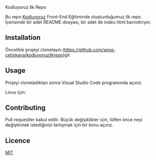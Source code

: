 Kodluyoruz Ilk Repo

Bu repo [Kodluyoruz](https://app.patika.dev/egitimler) Front-End Eğitiminde oluşturduğumuz ilk repo. İçerisinde bir adet README dosyası, bir adet de index.html barındırıyor.

## Installation

Öncelikle projeyi clonelayın.(https://github.com/sena-cetinkaya/kodluyoruzilkrepo)git

## Usage

Projeyi cloneladıktan sonra Visual Studio Code programında açınız.

Linux için:


## Contributing

Pull requestler kabul edilir. Büyük değişiklikler için, lütfen önce neyi değiştirmek istediğinizi tartışmak için bir konu açınız.

## Licence

[MIT](https://github.com/sena-cetinkaya/kodluyoruzilkrepo/blob/main/LICENSE)
